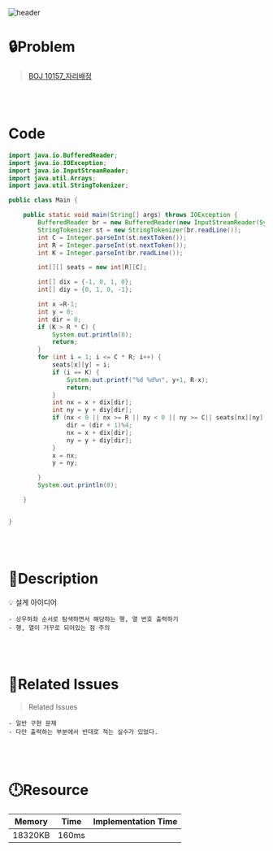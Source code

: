 ![header](https://capsule-render.vercel.app/api?type=waving&height=200&color=0:B2E6FF,100:FFB2D6&text=BOJ%2010157&fontColor=FFFFFF&fontAlign=80&fontAlignY=35&fontSize=50)

# **🔒Problem**

> [BOJ 10157_자리배정](https://www.acmicpc.net/problem/10157)

<br>
<br>

# **Code**

```java
import java.io.BufferedReader;
import java.io.IOException;
import java.io.InputStreamReader;
import java.util.Arrays;
import java.util.StringTokenizer;

public class Main {

    public static void main(String[] args) throws IOException {
        BufferedReader br = new BufferedReader(new InputStreamReader(System.in));
        StringTokenizer st = new StringTokenizer(br.readLine());
        int C = Integer.parseInt(st.nextToken());
        int R = Integer.parseInt(st.nextToken());
        int K = Integer.parseInt(br.readLine());

        int[][] seats = new int[R][C];

        int[] dix = {-1, 0, 1, 0};
        int[] diy = {0, 1, 0, -1};

        int x =R-1;
        int y = 0;
        int dir = 0;
        if (K > R * C) {
            System.out.println(0);
            return;
        }
        for (int i = 1; i <= C * R; i++) {
            seats[x][y] = i;
            if (i == K) {
                System.out.printf("%d %d%n", y+1, R-x);
                return;
            }
            int nx = x + dix[dir];
            int ny = y + diy[dir];
            if (nx < 0 || nx >= R || ny < 0 || ny >= C|| seats[nx][ny] !=0) {
                dir = (dir + 1)%4;
                nx = x + dix[dir];
                ny = y + diy[dir];
            }
            x = nx;
            y = ny;

        }
        System.out.println(0);

    }


}
```

<br>
<br>

# **🔑Description**


<aside>
💡 설계 아이디어
    
    - 상우하좌 순서로 탐색하면서 해당하는 행, 열 번호 출력하기
    - 행, 열이 거꾸로 되어있는 점 주의
    
</aside>

<br>
<br>

# **📑Related Issues**

> Related Issues
<aside>

    - 일반 구현 문제
    - 다만 출력하는 부분에서 반대로 적는 실수가 있었다.

</aside>

<br>
<br>

# **🕛Resource**

| Memory | Time  | Implementation Time |
| -- |-------|---------------------|
| 18320KB | 160ms |  |
